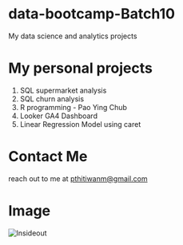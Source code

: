 # data-bootcamp-Batch10
My data science and analytics projects

# My personal projects
1. SQL supermarket analysis
2. SQL churn analysis
3. R programming - Pao Ying Chub
4. Looker GA4 Dashboard
5. Linear Regression Model using caret

# Contact Me
reach out to me at pthitiwanm@gmail.com

# Image
![Insideout](https://falcon.groundcontrolth.com/upload/310e9abdca9e196d3220d66fa474993b.jpg)

